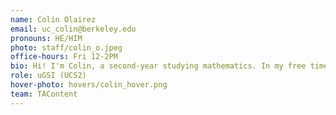 ```yaml
---
name: Colin Olairez
email: uc_colin@berkeley.edu
pronouns: HE/HIM
photo: staff/colin_o.jpeg
office-hours: Fri 12-2PM
bio: Hi! I'm Colin, a second-year studying mathematics. In my free time I enjoy reading light novels, doing chess puzzles, and running. Look forward to meeting you all ^
role: uGSI (UCS2)
hover-photo: hovers/colin_hover.png
team: TAContent
---
```

